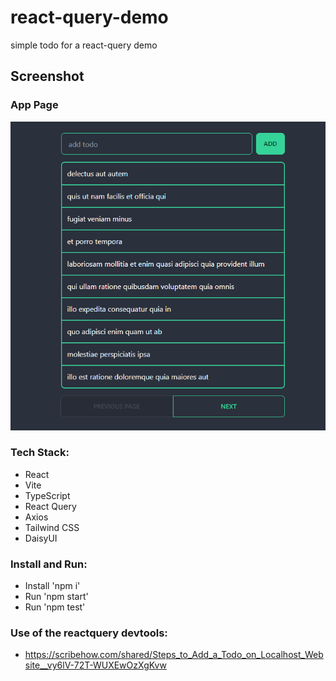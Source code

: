 # react-query-demo
simple todo for a react-query demo

## Screenshot

### App Page

![Screenshot](./public/app-screenshot.png)


### Tech Stack:

- React
- Vite
- TypeScript
- React Query
- Axios
- Tailwind CSS
- DaisyUI

### Install and Run:
- Install 'npm i'
- Run 'npm start'
- Run 'npm test'

### Use of the reactquery devtools:
- https://scribehow.com/shared/Steps_to_Add_a_Todo_on_Localhost_Website__vy6lV-72T-WUXEwOzXgKvw